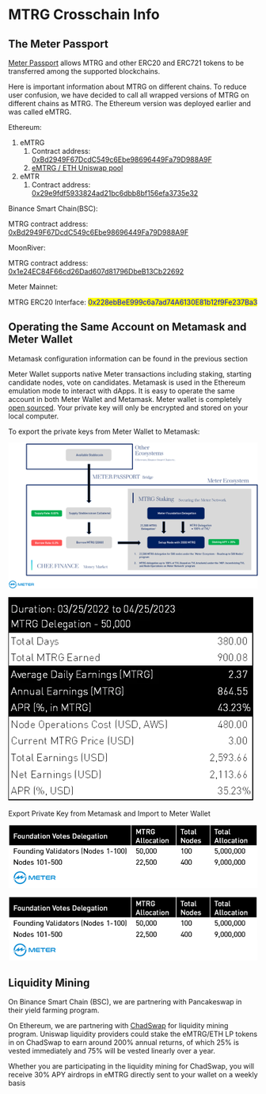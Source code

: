 # MTRG Crosschain Info

## The Meter Passport

[Meter Passport](https://passport.meter.io) allows MTRG and other ERC20 and ERC721 tokens to be transferred among the supported blockchains.&#x20;

Here is important information about MTRG on different chains.  To reduce user confusion, we have decided to call all wrapped versions of MTRG on different chains as MTRG.  The Ethereum version was deployed earlier and was called eMTRG.

Ethereum:

1. eMTRG
   1. Contract address: [0xBd2949F67DcdC549c6Ebe98696449Fa79D988A9F](https://etherscan.io/token/0xBd2949F67DcdC549c6Ebe98696449Fa79D988A9F)
   2. [eMTRG / ETH Uniswap pool](https://uniswap.info/pair/0x837f68d11cd15e8ab10dd5f3f210516f2cf2bcfb)
2. eMTR
   1. Contract address: [0x29e9fdf5933824ad21bc6dbb8bf156efa3735e32](https://etherscan.io/token/0x29e9fdf5933824ad21bc6dbb8bf156efa3735e32)

Binance Smart Chain(BSC):

MTRG contract address: [0xBd2949F67DcdC549c6Ebe98696449Fa79D988A9F](https://etherscan.io/token/0xBd2949F67DcdC549c6Ebe98696449Fa79D988A9F)

MoonRiver:

MTRG contract address: [0x1e24EC84F66cd26Dad607d81796DbeB13Cb22692](https://blockscout.moonriver.moonbeam.network/address/0x1e24EC84F66cd26Dad607d81796DbeB13Cb22692)

Meter Mainnet:

MTRG ERC20 Interface: <mark style="color:blue;">0x228ebBeE999c6a7ad74A6130E81b12f9Fe237Ba3</mark>

## Operating the Same Account on Metamask and Meter Wallet

Metamask configuration information can be found in the previous section

Meter Wallet supports native Meter transactions including staking, starting candidate nodes, vote on candidates.  Metamask is used in the Ethereum emulation mode to interact with dApps.  It is easy to operate the same account in both Meter Wallet and Metamask.  Meter wallet is completely [open sourced](https://github.com/meterio/meter-wallet).  Your private key will only be encrypted and stored on your local computer.

To export the private keys from Meter Wallet to Metamask:

![Backup Keystore into a .json file from MeterWallet](<../.gitbook/assets/image (11).png>)

![Import the .json file into Metamask](<../.gitbook/assets/image (10).png>)

Export Private Key from Metamask and Import to Meter Wallet

![Export Private Key from Account details in Metamask](<../.gitbook/assets/image (12).png>)

![Import Metamask Private Key to Meterwallet](<../.gitbook/assets/image (9).png>)



## Liquidity Mining

On Binance Smart Chain (BSC), we are partnering with Pancakeswap in their yield farming program.&#x20;

On Ethereum, we are partnering with [ChadSwap](https://chadswap.finance) for liquidity mining program. Uniswap liquidity providers could stake the eMTRG/ETH LP tokens in on ChadSwap to earn around 200% annual returns, of which 25% is vested immediately and 75% will be vested linearly over a year.

Whether you are participating in the liquidity mining for ChadSwap, you will receive 30% APY airdrops in eMTRG directly sent to your wallet on a weekly basis
